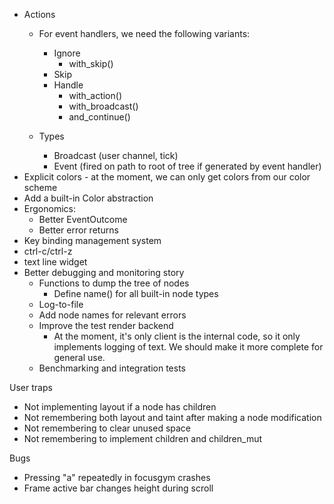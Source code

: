 
- Actions
  - For event handlers, we need the following variants:
    - Ignore
      - with_skip()
    - Skip
    - Handle
      - with_action()
      - with_broadcast()
      - and_continue()

  - Types
    - Broadcast (user channel, tick)
    - Event (fired on path to root of tree if generated by event handler)
- Explicit colors - at the moment, we can only get colors from our color scheme
- Add a built-in Color abstraction
- Ergonomics:
  - Better EventOutcome
  - Better error returns
- Key binding management system
- ctrl-c/ctrl-z
- text line widget
- Better debugging and monitoring story
  - Functions to dump the tree of nodes
    - Define name() for all built-in node types
  - Log-to-file
  - Add node names for relevant errors
  - Improve the test render backend
    - At the moment, it's only client is the internal code, so it only implements
      logging of text. We should make it more complete for general use.
  - Benchmarking and integration tests


User traps
  - Not implementing layout if a node has children
  - Not remembering both layout and taint after making a node modification
  - Not remembering to clear unused space
  - Not remembering to implement children and children_mut


Bugs
  - Pressing "a" repeatedly in focusgym crashes
  - Frame active bar changes height during scroll